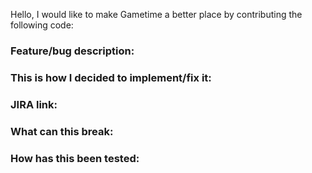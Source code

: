 Hello, I would like to make Gametime a better place by contributing the following code:

### Feature/bug description:

### This is how I decided to implement/fix it:

### JIRA link:

### What can this break:

### How has this been tested:
